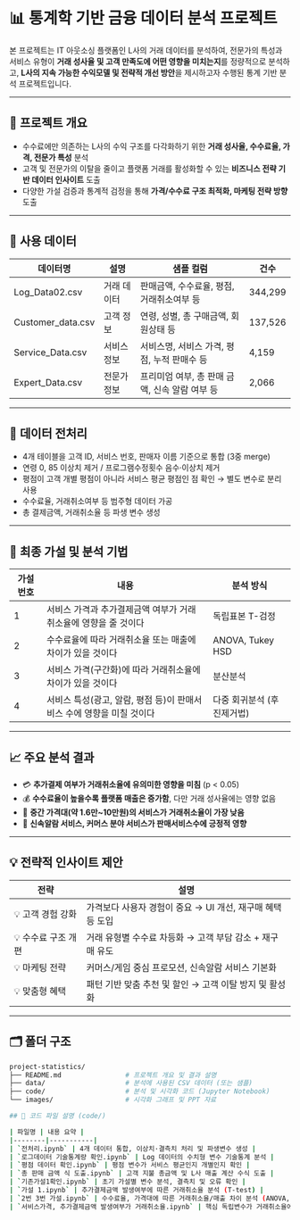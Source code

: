 # 📊 통계학 기반 금융 데이터 분석 프로젝트

본 프로젝트는 IT 아웃소싱 플랫폼인 L사의 거래 데이터를 분석하여, 전문가의 특성과 서비스 유형이 **거래 성사율 및 고객 만족도에 어떤 영향을 미치는지**를 정량적으로 분석하고, **L사의 지속 가능한 수익모델 및 전략적 개선 방안**을 제시하고자 수행된 통계 기반 분석 프로젝트입니다.

---

## 📌 프로젝트 개요

- 수수료에만 의존하는 L사의 수익 구조를 다각화하기 위한 **거래 성사율, 수수료율, 가격, 전문가 특성** 분석
- 고객 및 전문가의 이탈을 줄이고 플랫폼 거래를 활성화할 수 있는 **비즈니스 전략 기반 데이터 인사이트** 도출
- 다양한 가설 검증과 통계적 검정을 통해 **가격/수수료 구조 최적화, 마케팅 전략 방향** 도출

---

## 🧩 사용 데이터

| 데이터명 | 설명 | 샘플 컬럼 | 건수 |
|----------|------|-----------|------|
| Log_Data02.csv | 거래 데이터 | 판매금액, 수수료율, 평점, 거래취소여부 등 | 344,299 |
| Customer_data.csv | 고객 정보 | 연령, 성별, 총 구매금액, 회원상태 등 | 137,526 |
| Service_Data.csv | 서비스 정보 | 서비스명, 서비스 가격, 평점, 누적 판매수 등 | 4,159 |
| Expert_Data.csv | 전문가 정보 | 프리미엄 여부, 총 판매 금액, 신속 알람 여부 등 | 2,066 |

---

## 🧪 데이터 전처리

- 4개 테이블을 고객 ID, 서비스 번호, 판매자 이름 기준으로 통합 (3중 merge)
- 연령 0, 85 이상치 제거 / 프로그램수정횟수 음수·이상치 제거
- 평점이 고객 개별 평점이 아니라 서비스 평균 평점인 점 확인 → 별도 변수로 분리 사용
- 수수료율, 거래취소여부 등 범주형 데이터 가공
- 총 결제금액, 거래취소율 등 파생 변수 생성

---

## 🧠 최종 가설 및 분석 기법

| 가설 번호 | 내용 | 분석 방식 |
|-----------|------|------------|
| 1 | 서비스 가격과 추가결제금액 여부가 거래취소율에 영향을 줄 것이다 | 독립표본 T-검정 |
| 2 | 수수료율에 따라 거래취소율 또는 매출에 차이가 있을 것이다 | ANOVA, Tukey HSD |
| 3 | 서비스 가격(구간화)에 따라 거래취소율에 차이가 있을 것이다 | 분산분석 |
| 4 | 서비스 특성(광고, 알람, 평점 등)이 판매서비스 수에 영향을 미칠 것이다 | 다중 회귀분석 (후진제거법) |

---

## 📈 주요 분석 결과

- 💳 **추가결제 여부가 거래취소율에 유의미한 영향을 미침** (p < 0.05)
- 💰 **수수료율이 높을수록 플랫폼 매출은 증가함**, 다만 거래 성사율에는 영향 없음
- 💸 **중간 가격대(약 1.6만~10만원)의 서비스가 거래취소율이 가장 낮음**
- 📣 **신속알람 서비스, 커머스 분야 서비스가 판매서비스수에 긍정적 영향**

---

## 💡 전략적 인사이트 제안

| 전략 | 설명 |
|------|------|
| 💡 고객 경험 강화 | 가격보다 사용자 경험이 중요 → UI 개선, 재구매 혜택 등 도입 |
| 💡 수수료 구조 개편 | 거래 유형별 수수료 차등화 → 고객 부담 감소 + 재구매 유도 |
| 💡 마케팅 전략 | 커머스/게임 중심 프로모션, 신속알람 서비스 기본화 |
| 💡 맞춤형 혜택 | 패턴 기반 맞춤 추천 및 할인 → 고객 이탈 방지 및 활성화 |

---

## 🗂 폴더 구조

```bash
project-statistics/
├── README.md                # 프로젝트 개요 및 결과 설명
├── data/                    # 분석에 사용된 CSV 데이터 (또는 샘플)
├── code/                    # 분석 및 시각화 코드 (Jupyter Notebook)
└── images/                  # 시각화 그래프 및 PPT 자료

## 📒 코드 파일 설명 (code/)

| 파일명 | 내용 요약 |
|--------|-----------|
| `전처리.ipynb` | 4개 데이터 통합, 이상치·결측치 처리 및 파생변수 생성 |
| `로그데이터 기술통계량 확인.ipynb` | Log 데이터의 수치형 변수 기술통계 분석 |
| `평점 데이터 확인.ipynb` | 평점 변수가 서비스 평균인지 개별인지 확인 |
| `총 판매 금액 식 도출.ipynb` | 고객 지불 총금액 및 L사 매출 계산 수식 도출 |
| `기존가설1확인.ipynb` | 초기 가설별 변수 분석, 결측치 및 오류 확인 |
| `가설 1.ipynb` | 추가결제금액 발생여부에 따른 거래취소율 분석 (T-test) |
| `2번 3번 가설.ipynb` | 수수료율, 가격대에 따른 거래취소율/매출 차이 분석 (ANOVA, Tukey) |
| `서비스가격, 추가결제금액 발생여부가 거래취소율.ipynb` | 핵심 독립변수가 거래취소율에 미치는 영향 분석 |
